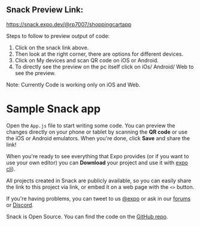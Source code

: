 ## Snack Preview Link:
https://snack.expo.dev/@rp7007/shoppingcartapp

Steps to follow to preview output of code:
1. Click on the snack link above.
2. Then look at the right corner, there are options for different devices.
3. Click on My devices and scan QR code on iOS or Android.
4. To directly see the preview on the pc itself click on iOs/ Android/ Web to see the preview.

Note: Currently Code is working only on iOS and Web.




# Sample Snack app

Open the `App.js` file to start writing some code. You can preview the changes directly on your phone or tablet by scanning the **QR code** or use the iOS or Android emulators. When you're done, click **Save** and share the link!

When you're ready to see everything that Expo provides (or if you want to use your own editor) you can **Download** your project and use it with [expo cli](https://docs.expo.dev/get-started/installation/#expo-cli)).

All projects created in Snack are publicly available, so you can easily share the link to this project via link, or embed it on a web page with the `<>` button.

If you're having problems, you can tweet to us [@expo](https://twitter.com/expo) or ask in our [forums](https://forums.expo.dev/c/expo-dev-tools/61) or [Discord](https://chat.expo.dev/).

Snack is Open Source. You can find the code on the [GitHub repo](https://github.com/expo/snack).

